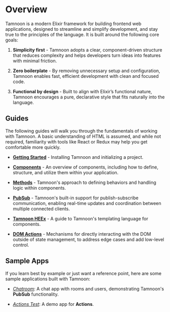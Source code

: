 # Overview

Tamnoon is a modern Elixir framework for building frontend web applications, designed to streamline and simplify development, and stay true to the principles of the language. It is built around the following core goals:

1. **Simplicity first** - Tamnoon adopts a clear, component-driven structure that reduces complexity and helps developers turn ideas into features with minimal friction.

2. **Zero boilerplate** - By removing unnecessary setup and configuration, Tamnoon enables fast, efficient development with clean and focused code.

3. **Functional by design** - Built to align with Elixir’s functional nature, Tamnoon encourages a pure, declarative style that fits naturally into the language.

## Guides

The following guides will walk you through the fundamentals of working with Tamnoon. A basic understanding of HTML is assumed, and while not required, familiarity with tools like React or Redux may help you get comfortable more quickly.

- [**Getting Started**](getting-started.html) - Installing Tamnoon and initializing a project.

- [**Components**](components.html) - An overview of components, including how to define, structure, and utilize them within your application.

- [**Methods**](methods.html) - Tamnoon's approach to defining behaviors and handling logic within components.

- [**PubSub**](pubsub.html) - Tamnoon's built-in support for publish-subscribe communication, enabling real-time updates and coordination between multiple connected clients.

- [**Tamnoon HEEx**](tamnoon-heex.html) - A guide to Tamnoon's templating language for components.

- [**DOM Actions**](dom-actions.html) - Mechanisms for directly interacting with the DOM outside of state management, to address edge cases and add low-level control.

## Sample Apps

If you learn best by example or just want a reference point, here are some sample applications built with Tamnoon:

- _[Chatroom](https://github.com/omer-sm/tamnoon_chat)_: A chat app with rooms and users, demonstrating Tamnoon's **PubSub** functionality.

- _[Actions Test](https://github.com/omer-sm/tamnoon_actions_test)_: A demo app for **Actions**.
